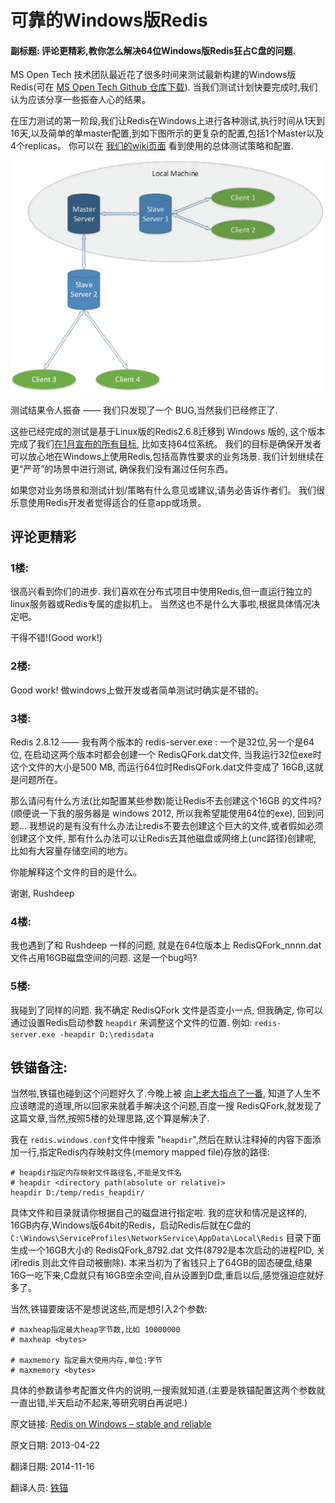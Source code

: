 可靠的Windows版Redis
==

#### 副标题: 评论更精彩,教你怎么解决64位Windows版Redis狂占C盘的问题. ####


MS Open Tech 技术团队最近花了很多时间来测试最新构建的Windows版Redis(可在 [MS Open Tech Github 仓库下载](https://github.com/MSOpenTech/redis)). 当我们测试计划快要完成时,我们认为应该分享一些振奋人心的结果。

在压力测试的第一阶段,我们让Redis在Windows上进行各种测试,执行时间从1天到16天,以及简单的单master配置,到如下图所示的更复杂的配置,包括1个Master以及4个replicas。 你可以在 [我们的wiki页面](https://github.com/MSOpenTech/redis/wiki/REDIS-Stress-Test-Report-%E2%80%93-Phase-I) 看到使用的总体测试策略和配置.


![](RedisTesting.png)


测试结果令人振奋 —— 我们只发现了一个 BUG,当然我们已经修正了.

这些已经完成的测试是基于Linux版的Redis2.6.8迁移到 Windows 版的, 这个版本完成了我们[在1月宣布的所有目标](http://msopentech.com/blog/2013/01/15/one-step-closer-to-full-support-for-redis-on-windows-ms-open-tech-releases-64-bit-and-azure-installer), 比如支持64位系统。 我们的目标是确保开发者可以放心地在Windows上使用Redis,包括高靠性要求的业务场景. 我们计划继续在更“严苛”的场景中进行测试, 确保我们没有漏过任何东西。

如果您对业务场景和测试计划/策略有什么意见或建议,请务必告诉作者们。 我们很乐意使用Redis开发者觉得适合的任意app或场景。



## 评论更精彩 ##

### 1楼: ###

很高兴看到你们的进步. 我们喜欢在分布式项目中使用Redis,但一直运行独立的linux服务器或Redis专属的虚拟机上。 当然这也不是什么大事啦,根据具体情况决定吧。

干得不错!(Good work!)


### 2楼: ###

Good work! 做windows上做开发或者简单测试时确实是不错的。

### 3楼: ###

Redis 2.8.12 ——  我有两个版本的 redis-server.exe : 一个是32位,另一个是64位, 在启动这两个版本时都会创建一个 RedisQFork.dat文件, 当我运行32位exe时这个文件的大小是500 MB, 而运行64位时RedisQFork.dat文件变成了 16GB,这就是问题所在。

那么请问有什么方法(比如配置某些参数)能让Redis不去创建这个16GB 的文件吗?(顺便说一下我的服务器是 windows 2012, 所以我希望能使用64位的exe), 回到问题… 我想说的是有没有什么办法让redis不要去创建这个巨大的文件,或者假如必须创建这个文件, 那有什么办法可以让Redis去其他磁盘或网络上(unc路径)创建呢, 比如有大容量存储空间的地方。

你能解释这个文件的目的是什么。

谢谢, 
Rushdeep

### 4楼: ###

我也遇到了和 Rushdeep 一样的问题, 就是在64位版本上 RedisQFork_nnnn.dat 文件占用16GB磁盘空间的问题. 
这是一个bug吗?



### 5楼: ###

我碰到了同样的问题. 我不确定 RedisQFork 文件是否变小一点, 但我确定, 你可以通过设置Redis启动参数 `heapdir` 来调整这个文件的位置. 例如: `redis-server.exe -heapdir D:\redisdata`


## 铁锚备注: ##
当然啦,铁锚也碰到这个问题好久了.今晚上被 [向上老大指点了一番](http://www.eeqee.com/jforum/forums/list.page), 知道了人生不应该瞎混的道理,所以回家来就着手解决这个问题,百度一搜 RedisQFork,就发现了这篇文章,当然,按照5楼的处理思路,这个算是解决了. 

我在 `redis.windows.conf`文件中搜索 "`heapdir`",然后在默认注释掉的内容下面添加一行,指定Redis内存映射文件(memory mapped file)存放的路径: 

	# heapdir指定内存映射文件路径名,不能是文件名
	# heapdir <directory path(absolute or relative)>
	heapdir D:/temp/redis_heapdir/

具体文件和目录就请你根据自己的磁盘进行指定啦. 我的症状和情况是这样的, 16GB内存,Windows版64bit的Redis，启动Redis后就在C盘的 `C:\Windows\ServiceProfiles\NetworkService\AppData\Local\Redis` 目录下面生成一个16GB大小的 RedisQFork_8792.dat 文件(8792是本次启动的进程PID, 关闭redis 则此文件自动被删除). 本来当初为了省钱只上了64GB的固态硬盘,结果16G一吃下来,C盘就只有16GB空余空间,自从设置到D盘,重启以后,感觉强迫症就好多了。

当然,铁锚要废话不是想说这些,而是想引入2个参数:
	
	# maxheap指定最大heap字节数,比如 10000000
	# maxheap <bytes>
	
	# maxmemory 指定最大使用内存,单位:字节
	# maxmemory <bytes>

具体的参数请参考配置文件内的说明,一搜索就知道.(主要是铁锚配置这两个参数就一直出错,半天启动不起来,等研究明白再说吧.)



原文链接: [Redis on Windows – stable and reliable](http://msopentech.com/blog/2013/04/22/redis-on-windows-stable-and-reliable/)

原文日期: 2013-04-22

翻译日期: 2014-11-16

翻译人员: [铁锚](http://blog.csdn.net/renfufei)
